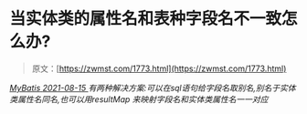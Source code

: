 <!--yml
category: 未分类
date: 0001-01-01 00:00:00
-->

# 当实体类的属性名和表种字段名不一致怎么办?

> 原文：[https://zwmst.com/1773.html](https://zwmst.com/1773.html)

   [ *MyBatis* ](https://zwmst.com/mybatis)*[ <time datetime="2021-08-15T16:28:54+08:00"> 2021-08-15 </time> ](https://zwmst.com/1773.html)  有两种解决方案:可以在sql语句给字段名取别名,别名于实体类属性名同名,也可以用resultMap 来映射字段名和实体类属性名一一对应*